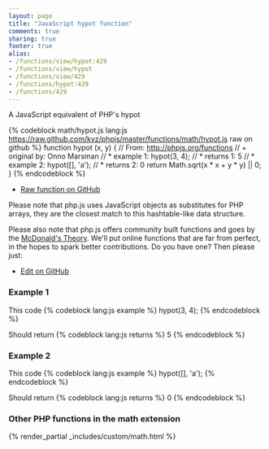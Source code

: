 ```yaml
---
layout: page
title: "JavaScript hypot function"
comments: true
sharing: true
footer: true
alias:
- /functions/view/hypot:429
- /functions/view/hypot
- /functions/view/429
- /functions/hypot:429
- /functions/429
---
```

<!-- Generated by Rakefile:build -->
A JavaScript equivalent of PHP's hypot

{% codeblock math/hypot.js lang:js https://raw.github.com/kvz/phpjs/master/functions/math/hypot.js raw on github %}
function hypot (x, y) {
  // From: http://phpjs.org/functions
  // +   original by: Onno Marsman
  // *     example 1: hypot(3, 4);
  // *     returns 1: 5
  // *     example 2: hypot([], 'a');
  // *     returns 2: 0
  return Math.sqrt(x * x + y * y) || 0;
}
{% endcodeblock %}

 - [Raw function on GitHub](https://github.com/kvz/phpjs/blob/master/functions/math/hypot.js)

Please note that php.js uses JavaScript objects as substitutes for PHP arrays, they are 
the closest match to this hashtable-like data structure. 

Please also note that php.js offers community built functions and goes by the 
[McDonald's Theory](https://medium.com/what-i-learned-building/9216e1c9da7d). We'll put online 
functions that are far from perfect, in the hopes to spark better contributions. 
Do you have one? Then please just: 

 - [Edit on GitHub](https://github.com/kvz/phpjs/edit/master/functions/math/hypot.js)

### Example 1
This code
{% codeblock lang:js example %}
hypot(3, 4);
{% endcodeblock %}

Should return
{% codeblock lang:js returns %}
5
{% endcodeblock %}

### Example 2
This code
{% codeblock lang:js example %}
hypot([], 'a');
{% endcodeblock %}

Should return
{% codeblock lang:js returns %}
0
{% endcodeblock %}


### Other PHP functions in the math extension
{% render_partial _includes/custom/math.html %}
